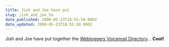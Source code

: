 ```yaml
---
title: Jish and Joe have put
slug: jish_and_joe_ha
date_published: 2000-05-23T18:55:50.000Z
date_updated: 2000-05-23T18:55:50.000Z
---
```


Jish and Joe have put together the [Webloggers Voicemail Directory](http://yoink.com/directory/?action=list.php3)… **Cool!**
